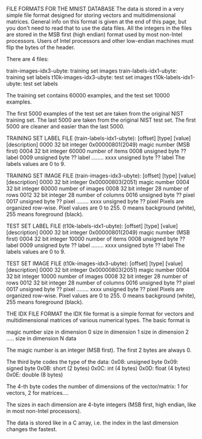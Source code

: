 FILE FORMATS FOR THE MNIST DATABASE
The data is stored in a very simple file format designed for storing vectors and multidimensional matrices. General info on this format is given at the end of this page, but you don't need to read that to use the data files.
All the integers in the files are stored in the MSB first (high endian) format used by most non-Intel processors. Users of Intel processors and other low-endian machines must flip the bytes of the header.

There are 4 files:

train-images-idx3-ubyte: training set images
train-labels-idx1-ubyte: training set labels
t10k-images-idx3-ubyte:  test set images
t10k-labels-idx1-ubyte:  test set labels

The training set contains 60000 examples, and the test set 10000 examples.

The first 5000 examples of the test set are taken from the original NIST training set. The last 5000 are taken from the original NIST test set. The first 5000 are cleaner and easier than the last 5000.

TRAINING SET LABEL FILE (train-labels-idx1-ubyte):
[offset] [type]          [value]          [description]
0000     32 bit integer  0x00000801(2049) magic number (MSB first)
0004     32 bit integer  60000            number of items
0008     unsigned byte   ??               label
0009     unsigned byte   ??               label
........
xxxx     unsigned byte   ??               label
The labels values are 0 to 9.

TRAINING SET IMAGE FILE (train-images-idx3-ubyte):
[offset] [type]          [value]          [description]
0000     32 bit integer  0x00000803(2051) magic number
0004     32 bit integer  60000            number of images
0008     32 bit integer  28               number of rows
0012     32 bit integer  28               number of columns
0016     unsigned byte   ??               pixel
0017     unsigned byte   ??               pixel
........
xxxx     unsigned byte   ??               pixel
Pixels are organized row-wise. Pixel values are 0 to 255. 0 means background (white), 255 means foreground (black).

TEST SET LABEL FILE (t10k-labels-idx1-ubyte):
[offset] [type]          [value]          [description]
0000     32 bit integer  0x00000801(2049) magic number (MSB first)
0004     32 bit integer  10000            number of items
0008     unsigned byte   ??               label
0009     unsigned byte   ??               label
........
xxxx     unsigned byte   ??               label
The labels values are 0 to 9.

TEST SET IMAGE FILE (t10k-images-idx3-ubyte):
[offset] [type]          [value]          [description]
0000     32 bit integer  0x00000803(2051) magic number
0004     32 bit integer  10000            number of images
0008     32 bit integer  28               number of rows
0012     32 bit integer  28               number of columns
0016     unsigned byte   ??               pixel
0017     unsigned byte   ??               pixel
........
xxxx     unsigned byte   ??               pixel
Pixels are organized row-wise. Pixel values are 0 to 255. 0 means background (white), 255 means foreground (black).
 
THE IDX FILE FORMAT
the IDX file format is a simple format for vectors and multidimensional matrices of various numerical types.
The basic format is

magic number
size in dimension 0
size in dimension 1
size in dimension 2
.....
size in dimension N
data

The magic number is an integer (MSB first). The first 2 bytes are always 0.

The third byte codes the type of the data:
0x08: unsigned byte
0x09: signed byte
0x0B: short (2 bytes)
0x0C: int (4 bytes)
0x0D: float (4 bytes)
0x0E: double (8 bytes)

The 4-th byte codes the number of dimensions of the vector/matrix: 1 for vectors, 2 for matrices....

The sizes in each dimension are 4-byte integers (MSB first, high endian, like in most non-Intel processors).

The data is stored like in a C array, i.e. the index in the last dimension changes the fastest.